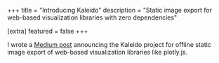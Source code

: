 +++
title = "Introducing Kaleido"
description = "Static image export for web-based visualization libraries with zero dependencies"

[extra]
featured = false
+++

I wrote a [Medium post](https://medium.com/plotly/introducing-kaleido-b03c4b7b1d81)
announcing the Kaleido project for offline static image export of web-based visualization 
libraries like plotly.js.
